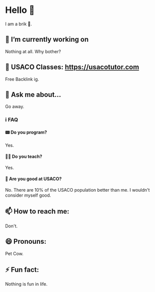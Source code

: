 # Hello 👋

I am a brik 🧱.

## 🔭 I’m currently working on 

Nothing at all. Why bother? 

## 📢 USACO Classes: https://usacotutor.com 

Free Backlink ig.

## 💬 Ask me about...

Go away. 

### ℹ FAQ

#### 📟 Do you program?

Yes.

#### 👨‍🏫 Do you teach?

Yes.

#### 🎥 Are you good at USACO?

No. There are 10% of the USACO population better than me. I wouldn't consider myself good.

## 📫 How to reach me:

Don't.

## 😄 Pronouns:

Pet Cow.

## ⚡ Fun fact:

Nothing is fun in life.


